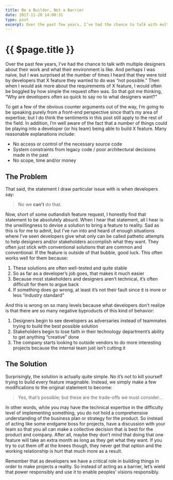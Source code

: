 ```yaml
---
title: Be a Builder, Not a Barrier
date: 2017-11-20 14:00:31
type: post
excerpt: Over the past few years, I’ve had the chance to talk with multiple designers about their work and what their environment is like. And perhaps I was naive, but I was surprised at the number of times I heard that they were told by developers that X feature they wanted to do was “not possible.” Then when I would ask more about the requirements of X feature, I would often be boggled by how simple the request often was. So that got me thinking, “Why are developers often so quick to say no to what designers want?”
---
```


# {{ $page.title }}

Over the past few years, I’ve had the chance to talk with multiple designers about their work and what their environment is like. And perhaps I was naive, but I was surprised at the number of times I heard that they were told by developers that X feature they wanted to do was “not possible.” Then when I would ask more about the requirements of X feature, I would often be boggled by how simple the request often was. So that got me thinking, “Why are developers often so quick to say no to what designers want?”

To get a few of the obvious counter arguments out of the way, I’m going to be speaking purely from a front-end perspective since that’s my area of expertise; but I do think the sentiments in this post still apply to the rest of the field. In addition, I’m well aware of the fact that a number of things could be playing into a developer (or his team) being able to build X feature. Many reasonable explanations include:

- No access or control of the necessary source code
- System constraints from legacy code / poor architectural decisions made in the past
- No scope, time and/or money

## The Problem

That said, the statement I draw particular issue with is when developers say:

> No we **can’t** do that.

Now, short of some outlandish feature request, I honestly find that statement to be absolutely absurd. When I hear that statement, all I hear is the unwillingness to devise a solution to bring a feature to reality. Sad as this is for me to admit, but I’ve run into and heard of enough situations where I’ve seen developers give what only can be called pathetic attempts to help designers and/or stakeholders accomplish what they want. They often just stick with conventional solutions that are common and conventional. If the feature is outside of that bubble, good luck. This often works well for them because:

1. These solutions are often well-tested and quite stable
2. So as far as a developer’s job goes, that makes it much easier
3. Because most stakeholders and designers aren’t technical, it’s often difficult for them to argue back
4. If something does go wrong, at least it’s not their fault since it is more or less “industry standard”

And this is wrong on so many levels because what developers don’t realize is that there are so many negative byproducts of this kind of behavior:

1. Designers begin to see developers as adversaries instead of teammates trying to build the best possible solution
2. Stakeholders begin to lose faith in their technology department’s ability to get anything “creative” done
3. The company starts looking to outside vendors to do more interesting projects because the internal team just isn’t cutting it

## The Solution

Surprisingly, the solution is actually quite simple. No it’s not to kill yourself trying to build every feature imaginable. Instead, we simply make a few modifications to the original statement to become:

> Yes, that’s possible; but these are the trade-offs we must consider…

In other words, while you may have the technical expertise in the difficulty level of implementing something, you do not hold a comprehensive understanding of the business plan or strategy for the product. So instead of acting like some endgame boss for projects, have a discussion with your team so that you all can make a collective decision that is best for the product and company. After all, maybe they don’t mind that doing that one feature will take an extra month as long as they get what they want. If you try to cut them off at the knees though, they never get that option and the working relationship is hurt that much more as a result.

Remember that as developers we have a critical role in building things in order to make projects a reality. So instead of acting as a barrier, let’s wield that power responsibly and use it to enable peoples’ visions responsibly.
